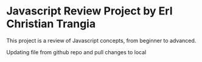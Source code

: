 # Javascript Review Project by Erl Christian Trangia
This project is a review of Javascript concepts, from beginner to advanced.

Updating file from github repo and pull changes to local
